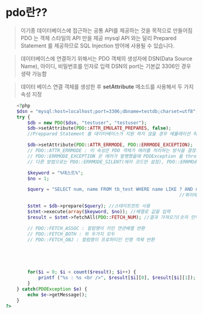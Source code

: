 # pdo란??
> 이기종 데이터베이스에 접근하는 공통 API를 제공하는 것을 목적으로 만들어짐
> PDO 는 객체 스타일의  API 만을 제공
> mysql API  와는 달리 Prepared Statement 를 제공하므로 SQL Injection 방어에 사용될  수 있습니다.


> 데이터베이스에 연결하기 위해서는 PDO 객체의 생성자에 DSN(Data Source Name), 아이디, 비밀번호를 인자로 입력
> DSN의 port는 기본값 3306인 경우 생략 가능함

> 데이터 베이스 연결 객체를 생성한 후 **setAttribute** 메소드를 사용해서 두 가지 속성 지정
```php
    <?php
    $dsn = "mysql:host=localhost;port=3306;dbname=testdb;charset=utf8";
    try {
        $db = new PDO($dsn, "testuser", "testuser");
        $db->setAttribute(PDO::ATTR_EMULATE_PREPARES, false);
        //Preppared Statement 를 데이터베이스가 지원 하지 않을 경우 에뮬레이션 하는 기능으로 false 를  지정해서 데이터베이스의 기능을 사용하도록 합니다.

        $db->setAttribute(PDO::ATTR_ERRMODE, PDO::ERRMODE_EXCEPTION);
        // PDO::ATTR_ERRMODE : 이 속성은 PDO 객체가 에러를 처리하는 방식을 결정합니다.
        // PDO::ERRMODE_EXCEPTION 은 에러가 발행했을때 PDOException 을 throw 하도록합니다. 이 경우 try {} catch{} 를 사용하여 에러를 처리하면 됩니다. 
        // 다른 방법으로는 PDO::ERRMODE_SILENT(에러 코드만 설정), PDO::ERRMOdE_WARNING(E_WARNING 발생)이 있습니다.

        $keyword = "%테스트%";
        $no = 1;

        $query = "SELECT num, name FROM tb_test WHERE name LIKE ? AND num > ?";
                                                                //쿼리에 값을 바꿔 넣을 곳에 ?(placeholder) 사용

        $stmt = $db->prepare($query); //스테이트먼트 사용
        $stmt->execute(array($keyword, $no)); //배열로 값을 입력
        $result = $stmt->fetchAll(PDO::FETCH_NUM); //결과 가져오기(숫자 인덱스 반환)

        // PDO::FETCH_ASSOC : 컬럼명이 키인 연관배열 반환
        // PDO::FETCH_BOTH : 위 두가지 모두
        // PDO::FETCH_OBJ : 컬럼명이 프로퍼티인 인명 객체 반환
 




        for($i = 0; $i < count($result); $i++) {
            printf ("%s : %s <br />", $result[$i][0], $result[$i][1]);
        }
    } catch(PDOException $e) {
        echo $e->getMessage();
    }
?>



```